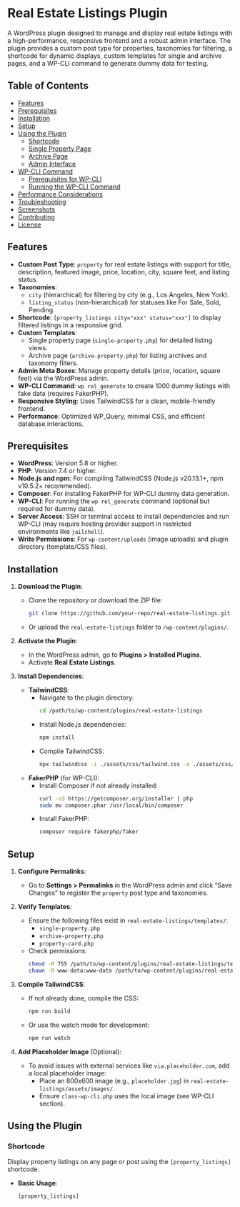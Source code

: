 # Real Estate Listings Plugin

A WordPress plugin designed to manage and display real estate listings with a high-performance, responsive frontend and a robust admin interface. The plugin provides a custom post type for properties, taxonomies for filtering, a shortcode for dynamic displays, custom templates for single and archive pages, and a WP-CLI command to generate dummy data for testing.

## Table of Contents
- [Features](#features)
- [Prerequisites](#prerequisites)
- [Installation](#installation)
- [Setup](#setup)
- [Using the Plugin](#using-the-plugin)
  - [Shortcode](#shortcode)
  - [Single Property Page](#single-property-page)
  - [Archive Page](#archive-page)
  - [Admin Interface](#admin-interface)
- [WP-CLI Command](#wp-cli-command)
  - [Prerequisites for WP-CLI](#prerequisites-for-wp-cli)
  - [Running the WP-CLI Command](#running-the-wp-cli-command)
- [Performance Considerations](#performance-considerations)
- [Troubleshooting](#troubleshooting)
- [Screenshots](#screenshots)
- [Contributing](#contributing)
- [License](#license)

## Features
- **Custom Post Type**: `property` for real estate listings with support for title, description, featured image, price, location, city, square feet, and listing status.
- **Taxonomies**:
  - `city` (hierarchical) for filtering by city (e.g., Los Angeles, New York).
  - `listing_status` (non-hierarchical) for statuses like For Sale, Sold, Pending.
- **Shortcode**: `[property_listings city="xxx" status="xxx"]` to display filtered listings in a responsive grid.
- **Custom Templates**:
  - Single property page (`single-property.php`) for detailed listing views.
  - Archive page (`archive-property.php`) for listing archives and taxonomy filters.
- **Admin Meta Boxes**: Manage property details (price, location, square feet) via the WordPress admin.
- **WP-CLI Command**: `wp rel_generate` to create 1000 dummy listings with fake data (requires FakerPHP).
- **Responsive Styling**: Uses TailwindCSS for a clean, mobile-friendly frontend.
- **Performance**: Optimized WP_Query, minimal CSS, and efficient database interactions.

## Prerequisites
- **WordPress**: Version 5.8 or higher.
- **PHP**: Version 7.4 or higher.
- **Node.js and npm**: For compiling TailwindCSS (Node.js v20.13.1+, npm v10.5.2+ recommended).
- **Composer**: For installing FakerPHP for WP-CLI dummy data generation.
- **WP-CLI**: For running the `wp rel_generate` command (optional but required for dummy data).
- **Server Access**: SSH or terminal access to install dependencies and run WP-CLI (may require hosting provider support in restricted environments like `jailshell`).
- **Write Permissions**: For `wp-content/uploads` (image uploads) and plugin directory (template/CSS files).

## Installation
1. **Download the Plugin**:
   - Clone the repository or download the ZIP file:
     ```bash
     git clone https://github.com/your-repo/real-estate-listings.git
     ```
   - Or upload the `real-estate-listings` folder to `/wp-content/plugins/`.

2. **Activate the Plugin**:
   - In the WordPress admin, go to **Plugins > Installed Plugins**.
   - Activate **Real Estate Listings**.

3. **Install Dependencies**:
   - **TailwindCSS**:
     - Navigate to the plugin directory:
       ```bash
       cd /path/to/wp-content/plugins/real-estate-listings
       ```
     - Install Node.js dependencies:
       ```bash
       npm install
       ```
     - Compile TailwindCSS:
       ```bash
       npx tailwindcss -i ./assets/css/tailwind.css -o ./assets/css/tailwind.min.css --minify
       ```
   - **FakerPHP** (for WP-CLI):
     - Install Composer if not already installed:
       ```bash
       curl -sS https://getcomposer.org/installer | php
       sudo mv composer.phar /usr/local/bin/composer
       ```
     - Install FakerPHP:
       ```bash
       composer require fakerphp/faker
       ```

## Setup
1. **Configure Permalinks**:
   - Go to **Settings > Permalinks** in the WordPress admin and click “Save Changes” to register the `property` post type and taxonomies.

2. **Verify Templates**:
   - Ensure the following files exist in `real-estate-listings/templates/`:
     - `single-property.php`
     - `archive-property.php`
     - `property-card.php`
   - Check permissions:
     ```bash
     chmod -R 755 /path/to/wp-content/plugins/real-estate-listings/templates
     chown -R www-data:www-data /path/to/wp-content/plugins/real-estate-listings/templates
     ```

3. **Compile TailwindCSS**:
   - If not already done, compile the CSS:
     ```bash
     npm run build
     ```
   - Or use the watch mode for development:
     ```bash
     npm run watch
     ```

4. **Add Placeholder Image** (Optional):
   - To avoid issues with external services like `via.placeholder.com`, add a local placeholder image:
     - Place an 800x600 image (e.g., `placeholder.jpg`) in `real-estate-listings/assets/images/`.
     - Ensure `class-wp-cli.php` uses the local image (see WP-CLI section).

## Using the Plugin

### Shortcode
Display property listings on any page or post using the `[property_listings]` shortcode.

- **Basic Usage**:
  ```shortcode
  [property_listings]